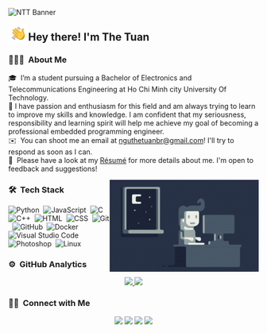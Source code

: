 ![NTT Banner](https://raw.githubusercontent.com/NTT-BK20/NTT-BK20/master/assets/Banner-NTT.jpg)

<img alt="Night Coding" src="./assets/Hand%20Wave.gif" width='40' align="left"/><h2>Hey there! I'm The Tuan</h2>

<!-- ## 👋 &nbsp;Hey there! I'm The Tuan -->

### 👨🏻‍💻 &nbsp;About Me

🎓 &nbsp;I’m a student pursuing a Bachelor of Electronics and Telecommunications Engineering at Ho Chi Minh city University Of Technology.\
🌱&nbsp;I have passion and enthusiasm for this field and am always trying to learn to improve my skills and knowledge. I am confident that my seriousness, responsibility and learning spirit will help me achieve my goal of becoming a professional embedded programming engineer.\
✉️ &nbsp;You can shoot me an email at nguthetuanbr@gmail.com! I'll try to respond as soon as I can.\
📄 &nbsp;Please have a look at my [Résumé](https://drive.google.com/file/d/1-Y1LEvoptkZrDvhrolpEZQUnrLA2h4Ne/view?usp=sharinghttps://www.adityavsingh.com/resume.html) for more details about me. I'm open to feedback and suggestions!

<img alt="Night Coding" src="https://raw.githubusercontent.com/NTT-BK20/NTT-BK20/master/assets/Night-Coding.gif" align="right"/>

### 🛠 &nbsp;Tech Stack

![Python](https://img.shields.io/badge/-Python-05122A?style=flat&logo=python)&nbsp;
![JavaScript](https://img.shields.io/badge/-JavaScript-05122A?style=flat&logo=javascript)&nbsp;
![C](https://img.shields.io/badge/-C-05122A?style=flat&logo=C&logoColor=A8B9CC)&nbsp;
![C++](https://img.shields.io/badge/-C++-05122A?style=flat&logo=C%2B%2B&logoColor=00599C)&nbsp;
![HTML](https://img.shields.io/badge/-HTML-05122A?style=flat&logo=HTML5)&nbsp;
![CSS](https://img.shields.io/badge/-CSS-05122A?style=flat&logo=CSS3&logoColor=1572B6)&nbsp;
![Git](https://img.shields.io/badge/-Git-05122A?style=flat&logo=git)&nbsp;
![GitHub](https://img.shields.io/badge/-GitHub-05122A?style=flat&logo=github)&nbsp;
![Docker](https://img.shields.io/badge/-Docker-05122A?style=flat&logo=docker)\
![Visual Studio Code](https://img.shields.io/badge/-Visual%20Studio%20Code-05122A?style=flat&logo=visual-studio-code&logoColor=007ACC)&nbsp;
![Photoshop](https://img.shields.io/badge/-Photoshop-05122A?style=flat&logo=adobe-photoshop)&nbsp;
![Linux](https://img.shields.io/badge/-Linux-05122A?style=flat&logo=linux)

### ⚙️ &nbsp;GitHub Analytics

<p align="center">
<a href="https://github.com/NTT-BK20">
  <img height="180em" src="https://github-readme-stats-eight-theta.vercel.app/api?username=NTT-BK20&show_icons=true&theme=algolia&include_all_commits=true&count_private=true"/>
  <img height="180em" src="https://github-readme-stats-eight-theta.vercel.app/api/top-langs/?username=NTT-BK20&layout=compact&langs_count=8&theme=algolia"/>
</a>
</p>

### 🤝🏻 &nbsp;Connect with Me

<p align="center">
<a href="https://www.linkedin.com/in/nthetuan/"><img src="https://img.shields.io/badge/-The%20Tuan-0077B5?style=flat&logo=Linkedin&logoColor=white"/></a>
<a href="mailto:nguthetuanbr@gmail.com"><img src="https://img.shields.io/badge/-Gmail-D14836?style=flat&logo=Gmail&logoColor=white"/></a>
<a href="https://facebook.com/n.thetuan"><img src="https://img.shields.io/badge/-Facebook-1877F2?style=flat&logo=Facebook&logoColor=white"/></a>
<a><img src="https://img.shields.io/badge/-0907.599.133-1877F2?style=flat&logo=Zalo&logoColor=white"/></a>
</p>
